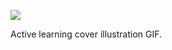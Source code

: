 ![](https://db-feed.s3.amazonaws.com/legacy/active_learning_gif-1552405775892.gif)

Active learning cover illustration GIF.
